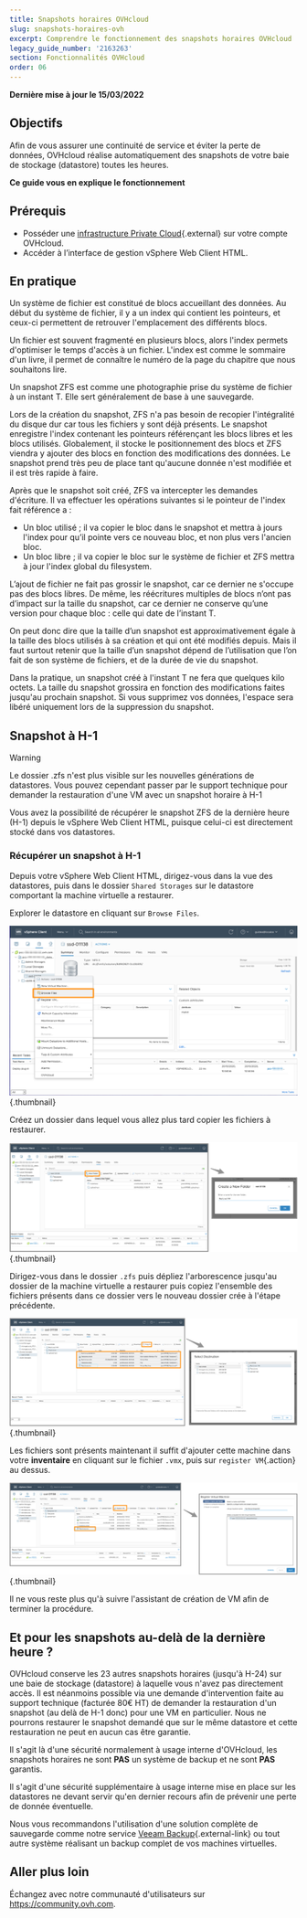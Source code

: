 ```yaml
---
title: Snapshots horaires OVHcloud
slug: snapshots-horaires-ovh
excerpt: Comprendre le fonctionnement des snapshots horaires OVHcloud
legacy_guide_number: '2163263'
section: Fonctionnalités OVHcloud
order: 06
---
```


**Dernière mise à jour le 15/03/2022**

## Objectifs

Afin de vous assurer une continuité de service et éviter la perte de données, OVHcloud réalise automatiquement des snapshots de votre baie de stockage (datastore) toutes les heures.

**Ce guide vous en explique le fonctionnement**

## Prérequis

* Posséder une [infrastructure Private Cloud](https://www.ovhcloud.com/fr/enterprise/products/hosted-private-cloud/){.external} sur votre compte OVHcloud.
* Accéder à l’interface de gestion vSphere Web Client HTML.

## En pratique

Un système de fichier est constitué de blocs accueillant des données. Au début du système de fichier, il y a un index qui contient les pointeurs, et ceux-ci permettent de retrouver l'emplacement des différents blocs.

Un fichier est souvent fragmenté en plusieurs blocs, alors l'index permets d'optimiser le temps d'accès à un fichier. L'index est comme le sommaire d'un livre, il permet de connaître le numéro de la page du chapitre que nous souhaitons lire.
 
Un snapshot ZFS est comme une photographie prise du système de fichier à un instant T. Elle sert généralement de base à une sauvegarde.
 
Lors de la création du snapshot, ZFS n'a pas besoin de recopier l'intégralité du disque dur car tous les fichiers y sont déjà présents. Le snapshot enregistre l'index contenant les pointeurs référençant les blocs libres et les blocs utilisés. Globalement, il stocke le positionnement des blocs et ZFS viendra y ajouter des blocs en fonction des modifications des données. Le snapshot prend très peu de place tant qu'aucune donnée n'est modifiée et il est très rapide à faire.
 
Après que le snapshot soit créé, ZFS va intercepter les demandes d'écriture. Il va effectuer les opérations suivantes si le pointeur de l'index fait référence a :
 
- Un bloc utilisé ; il va copier le bloc dans le snapshot et mettra à jours l'index pour qu’il pointe vers ce nouveau bloc, et non plus vers l'ancien bloc.
- Un bloc libre ; il va copier le bloc sur le système de fichier et ZFS mettra à jour l'index global du filesystem.
 
L’ajout de fichier ne fait pas grossir le snapshot, car ce dernier ne s'occupe pas des blocs libres. De même, les réécritures multiples de blocs n’ont pas d’impact sur la taille du snapshot, car ce dernier ne conserve qu’une version pour chaque bloc : celle qui date de l’instant T.
 
On peut donc dire que la taille d’un snapshot est approximativement égale à la taille des blocs utilisés à sa création et qui ont été modifiés depuis. Mais il faut surtout retenir que la taille d’un snapshot dépend de l’utilisation que l’on fait de son système de fichiers, et de la durée de vie du snapshot.
 
Dans la pratique, un snapshot créé à l'instant T ne fera que quelques kilo octets. La taille du snapshot grossira en fonction des modifications faites jusqu'au prochain snapshot. Si vous supprimez vos données, l'espace sera libéré uniquement lors de la suppression du snapshot.

## Snapshot à H-1

> [!warning]
>
>Le dossier .zfs n'est plus visible sur les nouvelles générations de datastores. Vous pouvez cependant passer par le support technique pour demander la restauration d'une VM avec un snapshot horaire à H-1
>

Vous avez la possibilité de récupérer le snapshot ZFS de la dernière heure (H-1) depuis le vSphere Web Client HTML, puisque celui-ci est directement stocké dans vos datastores. 

### Récupérer un snapshot à H-1

Depuis votre vSphere Web Client HTML, dirigez-vous dans la vue des datastores, puis dans le dossier `Shared Storages` sur le datastore comportant la machine virtuelle a restaurer.

Explorer le datastore en cliquant sur `Browse Files`.

![snapshot](images/snapshot01.png){.thumbnail}

Créez un dossier dans lequel vous allez plus tard copier les fichiers à restaurer.

![snapshot](images/snapshot02.png){.thumbnail}

Dirigez-vous dans le dossier `.zfs` puis dépliez l'arborescence jusqu'au dossier de la machine virtuelle a restaurer puis copiez l'ensemble des fichiers présents dans ce dossier vers le nouveau dossier crée à l'étape précédente.

![snapshot](images/snapshot03.png){.thumbnail}

Les fichiers sont présents maintenant il suffit d'ajouter cette machine dans votre **inventaire** en cliquant sur le fichier `.vmx`, puis sur `register VM`{.action} au dessus.

![snapshot](images/snapshot04.png){.thumbnail}

Il ne vous reste plus qu'à suivre l'assistant de création de VM afin de terminer la procédure.

## Et pour les snapshots au-delà de la dernière heure ?

OVHcloud conserve les 23 autres snapshots horaires (jusqu'à H-24) sur une baie de stockage (datastore) à laquelle vous n'avez pas directement accès. Il est néanmoins possible via une demande d'intervention faite au support technique (facturée 80€ HT) de demander la restauration d'un snapshot (au delà de H-1 donc) pour une VM en particulier. Nous ne pourrons restaurer le snapshot demandé que sur le même datastore et cette restauration ne peut en aucun cas être garantie.

Il s'agit là d'une sécurité normalement à usage interne d'OVHcloud, les snapshots horaires ne sont **PAS** un système de backup et ne sont **PAS** garantis.

Il s'agit d'une sécurité supplémentaire à usage interne mise en place sur les datastores ne devant servir qu'en dernier recours afin de prévenir une perte de donnée éventuelle.

Nous vous recommandons l'utilisation d'une solution complète de sauvegarde comme notre service [Veeam Backup](https://docs.ovh.com/fr/private-cloud/veeam-backup-as-a-service/){.external-link} ou tout autre système réalisant un backup complet de vos machines virtuelles.

## Aller plus loin

Échangez avec notre communauté d'utilisateurs sur <https://community.ovh.com>.
